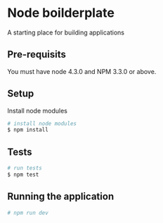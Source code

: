 # Node boilderplate

A starting place for building applications

## Pre-requisits

You must have node 4.3.0 and NPM 3.3.0 or above.

## Setup

Install node modules

```bash
# install node modules
$ npm install
```

## Tests

```bash
# run tests
$ npm test
```

## Running the application

```bash
# npm run dev
```